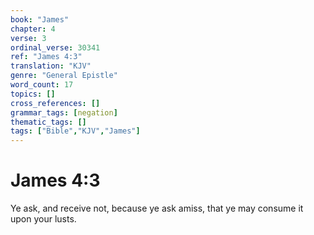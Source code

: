 ```yaml
---
book: "James"
chapter: 4
verse: 3
ordinal_verse: 30341
ref: "James 4:3"
translation: "KJV"
genre: "General Epistle"
word_count: 17
topics: []
cross_references: []
grammar_tags: [negation]
thematic_tags: []
tags: ["Bible","KJV","James"]
---
```


# James 4:3

Ye ask, and receive not, because ye ask amiss, that ye may consume it upon your lusts.
